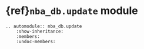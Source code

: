 # {ref}`nba_db.update` module

```{eval-rst}
.. automodule:: nba_db.update
    :show-inheritance:
    :members:
    :undoc-members:
```
